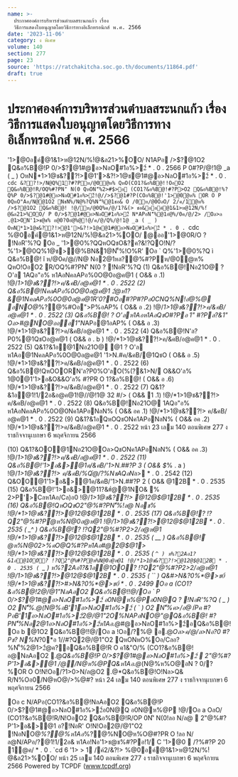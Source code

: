 ```yaml
---
name: >-
  ประกาศองค์การบริหารส่วนตำบลสระนกแก้ว เรื่อง
  วิธีการแสดงใบอนุญาตโดยวิธีการทางอิเล็กทรอนิกส์ พ.ศ. 2566
date: '2023-11-06'
category: ง พิเศษ
volume: 140
section: 277
page: 23
source: 'https://ratchakitcha.soc.go.th/documents/11864.pdf'
draft: true
---
```


# ประกาศองค์การบริหารส่วนตำบลสระนกแก้ว เรื่อง วิธีการแสดงใบอนุญาตโดยวิธีการทางอิเล็กทรอนิกส์ พ.ศ. 2566

'1>@0อค์@1&1>ห@12N/%!ํ@&ล21>%OO/ N1APอ />$?@1O2 Q&อ%B@!P 0/>$?@1#@อ>NลO#1อ%>2์ * . 0 . 2566 P 0#?P/@!1@ _a ( _ ) OหN*1>1@ช&??!>@1'>&?!>1@ช@1#@อ>NลO#1อ%>2์ * . 0 . `cdc &??!>/N@Q%1?#?Pห/@0ํ@ห% QหO(CO1?&อ%B@!!OอO2 Q&อ%B@!R/OQ%#?PN'ิ N(0 QหON'็%2>#$>อ (CO1?&อ%B@!#?P>O2 Q&อ%B@!%?Q%P 0/>$?@1#@อ>NลO#1อ%>2์!@//>$?@1#?P(COอ%B@!'1>@0ํ@ห% OR O P 0QหO"Aอ/N@@1O2 NชN%/N@%?Q%N'็%@1ชอ& O /0ห/@0OลO/ 2/ค/1ํ@ห% />$?@1O2 Q&อ%B@! !@/ห/@0Q%ค/@/1?&(> ชอ&ออค์@1&1>ห@12N/%!ํ@&ล21>%OO/ P 0/>$?@1#@อ>NลO#1อ%>2์ N*APอN'็%@1อํ@%/0ค/@/2> /Oล>ล .@1>ON'1>ช@ช% อ@0?0อํ@%@!@/ค/@/Q%/@!1@ _a ( _ ) OหN*1>1@ช&??!>@1'>&?!>1@ช@1#@อ>NลO#1อ%>2์ * . 0 . `cdc %@0อค์@1&1>ห@12N/%!ํ@&ล21>%OO/ @ออ'1>@0R/O ? !NอR'%?Q Oอ _ '1>@0%?QQหOQชO&?ค?&!?QO!N/?%'1>@0Q%1@ช>@%BN&1@N'็%!O%R' Oอ ` Q%'1>@0%?Q ì Q&อ%B@! î ห/@0ค/@//N@ Nอ2@1หล?@%#?Pห/@0ํ@ห% QหO!OอO2 R/OQ%#?PN'ิ N(0 ? !NอR'%?Q (1) Q&อ%B@!Nอ21O@ ? O'ล 1AQอ"อ% ห1AอNคลAPอ%0O@0อ@ค@1 ( O&& อ .1) !@/*1>1@ช&??!>ค/&คB/อ@ค@1 * . 0 . 2522 (2) Q&อ%B@!NคลAPอ%0O@0อ@ค@1 2ํ@ห1?&@1NคลAPอ%0O@0อ@ค@1R'0?#Oอ#?P#?Pอ0CNQ%N!อํ@%@ อNO@*%?@%#Oอ">P%อAP% ( O&& อ .2) !@/*1>1@ช&??!>ค/&คB/อ@ค@1 * . 0 . 2522 (3) Q&อ%B@! ? O'ลห1Aอห1AอQชO#?Pอ 1" #?Pล?&1" Oล>#@NO@อออ1"N*APอ@1อAP% ( O&& อ .3) !@/*1>1@ช&??!>ค/&คB/อ@ค@1 * . 0 . 2522 (4) Q&อ%B@!N'ล?P0%@1QชOอ@ค@1 ( O&& อ . b ) !@/*1>1@ช&??!>ค/&คB/อ@ค@1 * . 0 . 2522 (5) Q&1?&1อ@1Nอ21O@ @1 ? O'ล ห1Aอ@1NคลAPอ%0O@0อ@ค@1 '1>N.#ค/&คB/@1QชO ( O&& อ .5) !@/*1>1@ช&??!>ค/&คB/อ@ค@1 * . 0 . 2522 (6) Q&อ%B@!QหOOORN'ล?P0%O'ลO(%(?&1>N/ O&&O'ล% 1@0@1'1>อ&O&&O'ล% #?PR O 1?&อ%B@! ( O&& อ .6) !@/*1>1@ช&??!>ค/&คB/อ@ค@1 * . 0 . 2522 (7) Q&1?&1อ@1!1/2อ&อ@ค@1!@//@!1@ 32 #/> ( O&& 1 .1) !@/*1>1@ช&??!> ค/&คB/อ@ค@1 * . 0 . 2522 (8) Q&อ%B@!Nอ21O@ 1AQอ"อ% ห1AอNคลAPอ%0O@0Nค1APอNลN% ( O&& อค .1) !@/*1>1@ช&??!> ค/&คB/อ@ค@1 * . 0 . 2522 (9) Q&1?&1อQหOQชONค1APอNลN% ( O&& อค .2) !@/*1>1@ช&??!>ค/&คB/อ@ค@1 * . 0 . 2522 หน้า 23 เลม 140 ตอนพิเศษ 277 ง ราชกิจจานุเบกษา 6 พฤศจิกายน 2566

(10) Q&1?&OO@1Nอ21O@Oล>QชONค1APอNลN% ( O&& อค .3) !@/*1>1@ช&??!>ค/&คB/อ@ค@1 * . 0 . 2522 (11) Q&อ%B@!'1>อ&>@1ค/&คB/'1>N.##?P 3 ( O&& $*% . a ) !@/*1>1@ช&??!> ค/&คB/%Qํ@/?%NชAQอN*ล> * . 0 . 2542 (12) Q&OO@1'1>อ&>@1ค/&คB/'1>N.##?P 2 ( O&& $%' .1) !@/*1>1@ช&??!> ค/&คB/%Qํ@/?%NชAQอN*ล> * . 0 . 2542 (13) Q&1?&OO@1B > % / "/ > % ( O&& " .7) !@/*1>1@ช&??!>@1B > %Oล>"/ > % * . 0 . 2543 (14) Q&อ%B@!'1>อ&>@1#?PN'็%อ?%!1@0!Nอ2B.@* !@/*1>1@ช&??!>@12@$@12B * . 0 . 2535 (15) Q&อ%B@!'1>อ&>@11?&#ํ@@1NO& % 2>P'>Cลห1Aอ/Cล)อ0 !@/*1>1@ช&??!> @12@$@12B * . 0 . 2535 (16) Q&อ%B@!QหOQชO2"@%#?PN'็%!ล@ Nอช% !@/*1>1@ช&??!>@12@$@12B * . 0 . 2535 (17) Q&อ%B@!? !?Q2"@%#?Pํ@ห%N@0อ@ห@1 !@/*1>1@ช&??!>@12@$@12B * . 0 . 2535 ( _^ ) Q&อ%B@!? !?Q2"@%#?P2>2/อ@ห@1 !@/*1>1@ช&??!>@12@$@12B * . 0 . 2535 ( __ ) Q&อ%B@!ํ@ห%N@02>%คO@Q%#?Pห1Aอ#@2@$@1> !@/*1>1@ช&??!>@12@$@12B * . 0 . 2535 ( `^ ) ห%?2Aอ1?&1อ@1OO? !?Q2"@%#?Pํ@ห%N@0อ@ห@1 !@/*1>1@ช&??!>@12@$@12B * . 0 . 2535 ( `_ ) ห%?2Aอ1?&1อ@1OO? !?Q2"@%#?P2>2/อ@ห@1 !@/*1>1@ช&??!>@12@$@12B * . 0 . 2535 ( `` ) Q&#>N&?0%*@>ช0์ !@/*1>1@ช&??!>#>N&?0%*@>ช0์ * . 0 . 2499 Oอ a (CO1?&อ%B@!2@/@1"NลAอO2 Q&อ%B@!!@/Oอ ` P 0/>$?@1#@อ>NลO#1อ%>2์ อ0N@ห%@Pอ0N@Q ? !NอR'%?Q ( _ ) O2 N'็%.@*(N@%อB'1์อ>NลO#1อ%>2์ ( ` ) O2 N'็%ค>/อ@1์Pค #?PอB'1์อ>NลO#1อ%>2์2@/@1"2O%N*APอNO@"@Q&อ%B@! #?PN'็%Nอ2@1อ>NลO#1อ%>2์ห1Aอ.@*#@อ>NลO#1อ%>2์อQ&อ%B@! Oอ b @1O2 Q&อ%B@!!@/Oอ a !Oอ/?%@ อ.@*Oล>ค/@/ล>Nอ?0 #?Pช? N%N*?0*อ 1//#?Q2@/@1"O2 QหONหO%Oอ/Cลอ?%N'็%2@1>2ํ@ค?อQ&อ%B@!R O ค1&"O/% (CO1?&อ%B@!อ@NลAอO2 .@*Q&อ%B@!P 0/>$?@1#@อ>NลO#1อ%>2์  2"@%#?P'1>อ&>@1 /@/N@ห%@PQ&ห1Aอ.@*(N@%ห%O@อN ? 0/?%OR O O!N!Oอ/?1>0>N/ล@O2 .@*Q&อ%B@!O!Nล>Q& R/N%Oอ0/N@หO@/>%@#? หน้า 24 เลม 140 ตอนพิเศษ 277 ง ราชกิจจานุเบกษา 6 พฤศจิกายน 2566

Oอ c N/APอ(CO1?&อ%B@!NลAอO2 Q&อ%B@!P 0/>$?@1#@อ>NลO#1อ%>2์อ0N@Q อ0N@ห%@P !@/Oอ a OลO/ (CO1?&อ%B@!R/N!OอO2 Q&อ%B@!R/OP 0N'ิ N(0!ลอ N/ล@  2"@%#?P'1>อ&>@1 อ?!NอR' O!N!Oอ2@/@1"O2 !NอNO@*%?@%ห1Aอ*%?@%NO@ห%O@#?PR O !ลอ N/ล@N/APอ/?@1!1/2อ& ห1Aอ!Nอ'1>ช@ช%#?Pอ!1/ C '1>@0  /?%#?P 20 1@ค/ * . 0 . `cd 6 '1> > 1 /ค์2/&?!> %@0อค์@1&1>ห@12N/%!ํ@&ล21>%OO/ หน้า 25 เลม 140 ตอนพิเศษ 277 ง ราชกิจจานุเบกษา 6 พฤศจิกายน 2566 Powered by TCPDF (www.tcpdf.org)
